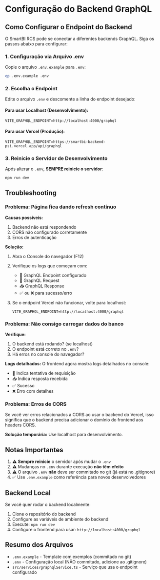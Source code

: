 # Configuração do Backend GraphQL

## Como Configurar o Endpoint do Backend

O SmartBI RCS pode se conectar a diferentes backends GraphQL. Siga os passos abaixo para configurar:

### 1. Configuração via Arquivo .env

Copie o arquivo `.env.example` para `.env`:
```bash
cp .env.example .env
```

### 2. Escolha o Endpoint

Edite o arquivo `.env` e descomente a linha do endpoint desejado:

#### Para usar Localhost (Desenvolvimento):
```env
VITE_GRAPHQL_ENDPOINT=http://localhost:4000/graphql
```

#### Para usar Vercel (Produção):
```env
VITE_GRAPHQL_ENDPOINT=https://smartbi-backend-psi.vercel.app/api/graphql
```

### 3. Reinicie o Servidor de Desenvolvimento

Após alterar o `.env`, **SEMPRE reinicie o servidor**:
```bash
npm run dev
```

## Troubleshooting

### Problema: Página fica dando refresh contínuo

**Causas possíveis:**
1. Backend não está respondendo
2. CORS não configurado corretamente
3. Erros de autenticação

**Solução:**
1. Abra o Console do navegador (F12)
2. Verifique os logs que começam com:
   - 🔗 GraphQL Endpoint configurado
   - 📡 GraphQL Request
   - 📥 GraphQL Response
   - ✅ ou ❌ para sucesso/erro

3. Se o endpoint Vercel não funcionar, volte para localhost:
   ```env
   VITE_GRAPHQL_ENDPOINT=http://localhost:4000/graphql
   ```

### Problema: Não consigo carregar dados do banco

**Verifique:**
1. O backend está rodando? (se localhost)
2. O endpoint está correto no `.env`?
3. Há erros no console do navegador?

**Logs detalhados:**
O frontend agora mostra logs detalhados no console:
- 📡 Indica tentativa de requisição
- 📥 Indica resposta recebida
- ✅ Sucesso
- ❌ Erro com detalhes

### Problema: Erros de CORS

Se você ver erros relacionados a CORS ao usar o backend do Vercel, isso significa que o backend precisa adicionar o domínio do frontend aos headers CORS.

**Solução temporária:** Use localhost para desenvolvimento.

## Notas Importantes

1. ⚠️ **Sempre reinicie** o servidor após mudar o `.env`
2. ⚠️ Mudanças no `.env` durante execução **não têm efeito**
3. ⚠️ O arquivo `.env` **não** deve ser commitado no git (já está no .gitignore)
4. ✅ Use `.env.example` como referência para novos desenvolvedores

## Backend Local

Se você quer rodar o backend localmente:

1. Clone o repositório do backend
2. Configure as variáveis de ambiente do backend
3. Execute: `npm run dev`
4. Configure o frontend para usar: `http://localhost:4000/graphql`

## Resumo dos Arquivos

- `.env.example` - Template com exemplos (commitado no git)
- `.env` - Configuração local (NÃO commitado, adicione ao .gitignore)
- `src/services/graphqlService.ts` - Serviço que usa o endpoint configurado
